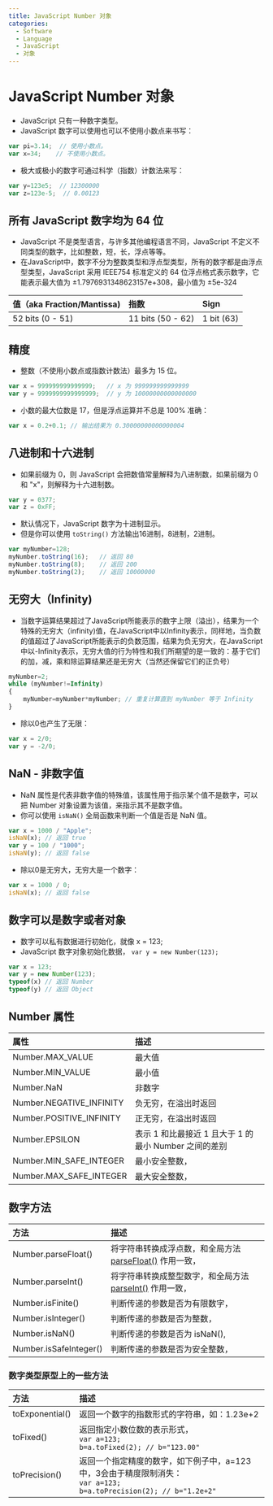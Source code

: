 ```yaml
---
title: JavaScript Number 对象
categories:
  - Software
  - Language
  - JavaScript
  - 对象
---
```

# JavaScript Number 对象

- JavaScript 只有一种数字类型。
- JavaScript 数字可以使用也可以不使用小数点来书写：

```js
var pi=3.14;  // 使用小数点。
var x=34;    // 不使用小数点。
```

- 极大或极小的数字可通过科学（指数）计数法来写：

```js
var y=123e5;  // 12300000
var z=123e-5;  // 0.00123
```

## 所有 JavaScript 数字均为 64 位

- JavaScript 不是类型语言，与许多其他编程语言不同，JavaScript 不定义不同类型的数字，比如整数，短，长，浮点等等。
- 在JavaScript中，数字不分为整数类型和浮点型类型，所有的数字都是由浮点型类型，JavaScript 采用 IEEE754 标准定义的 64 位浮点格式表示数字，它能表示最大值为 ±1.7976931348623157e+308，最小值为 ±5e-324

| 值（aka Fraction/Mantissa) | 指数              | Sign       |
| :------------------------- | :---------------- | :--------- |
| 52 bits (0 - 51)           | 11 bits (50 - 62) | 1 bit (63) |

## 精度

- 整数（不使用小数点或指数计数法）最多为 15 位。

```js
var x = 999999999999999;   // x 为 999999999999999
var y = 9999999999999999;  // y 为 10000000000000000
```

- 小数的最大位数是 17，但是浮点运算并不总是 100% 准确：

```js
var x = 0.2+0.1; // 输出结果为 0.30000000000000004
```

## 八进制和十六进制

- 如果前缀为 0，则 JavaScript 会把数值常量解释为八进制数，如果前缀为 0 和 "x"，则解释为十六进制数。

```js
var y = 0377;
var z = 0xFF;
```

- 默认情况下，JavaScript 数字为十进制显示。
- 但是你可以使用 `toString()` 方法输出16进制，8进制，2进制。

```js
var myNumber=128;
myNumber.toString(16);   // 返回 80
myNumber.toString(8);    // 返回 200
myNumber.toString(2);    // 返回 10000000
```

## 无穷大（Infinity)

- 当数字运算结果超过了JavaScript所能表示的数字上限（溢出），结果为一个特殊的无穷大（infinity)值，在JavaScript中以Infinity表示，同样地，当负数的值超过了JavaScript所能表示的负数范围，结果为负无穷大，在JavaScript中以-Infinity表示，无穷大值的行为特性和我们所期望的是一致的：基于它们的加，减，乘和除运算结果还是无穷大（当然还保留它们的正负号）

```js
myNumber=2;
while (myNumber!=Infinity)
{
    myNumber=myNumber*myNumber; // 重复计算直到 myNumber 等于 Infinity
}
```

- 除以0也产生了无限：

```js
var x = 2/0;
var y = -2/0;
```

## NaN - 非数字值

- NaN 属性是代表非数字值的特殊值，该属性用于指示某个值不是数字，可以把 Number 对象设置为该值，来指示其不是数字值。
- 你可以使用 `isNaN()` 全局函数来判断一个值是否是 NaN 值。

```js
var x = 1000 / "Apple";
isNaN(x); // 返回 true
var y = 100 / "1000";
isNaN(y); // 返回 false
```

- 除以0是无穷大，无穷大是一个数字：

```js
var x = 1000 / 0;
isNaN(x); // 返回 false
```

## 数字可以是数字或者对象

- 数字可以私有数据进行初始化，就像 x = 123;
- JavaScript 数字对象初始化数据， `var y = new Number(123);`

```js
var x = 123;
var y = new Number(123);
typeof(x) // 返回 Number
typeof(y) // 返回 Object
```

## Number 属性

| 属性                     | 描述                                                  |
| :----------------------- | :---------------------------------------------------- |
| Number.MAX_VALUE         | 最大值                                                |
| Number.MIN_VALUE         | 最小值                                                |
| Number.NaN               | 非数字                                                |
| Number.NEGATIVE_INFINITY | 负无穷，在溢出时返回                                  |
| Number.POSITIVE_INFINITY | 正无穷，在溢出时返回                                  |
| Number.EPSILON           | 表示 1 和比最接近 1 且大于 1 的最小 Number 之间的差别 |
| Number.MIN_SAFE_INTEGER  | 最小安全整数，                                        |
| Number.MAX_SAFE_INTEGER  | 最大安全整数，                                        |

## 数字方法

| 方法                   | 描述                                                         |
| :--------------------- | :----------------------------------------------------------- |
| Number.parseFloat()    | 将字符串转换成浮点数，和全局方法 [parseFloat()](https://www.runoob.com/jsref/jsref-parsefloat.html) 作用一致， |
| Number.parseInt()      | 将字符串转换成整型数字，和全局方法 [parseInt()](https://www.runoob.com/jsref/jsref-parseint.html) 作用一致， |
| Number.isFinite()      | 判断传递的参数是否为有限数字，                               |
| Number.isInteger()     | 判断传递的参数是否为整数，                                   |
| Number.isNaN()         | 判断传递的参数是否为 isNaN(),                               |
| Number.isSafeInteger() | 判断传递的参数是否为安全整数，                               |

### 数字类型原型上的一些方法

| 方法            | 描述                                                         |
| :-------------- | :----------------------------------------------------------- |
| toExponential() | 返回一个数字的指数形式的字符串，如：1.23e+2                  |
| toFixed()       | 返回指定小数位数的表示形式，<br>`var a=123; `<br>`b=a.toFixed(2); // b="123.00"` |
| toPrecision()   | 返回一个指定精度的数字，如下例子中，a=123 中，3会由于精度限制消失：<br>`var a=123;`<br>` b=a.toPrecision(2); // b="1.2e+2"   ` |